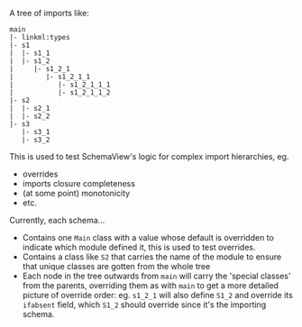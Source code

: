 A tree of imports like:

```
main
|- linkml:types
|- s1
|  |- s1_1
|  |- s1_2
|     |- s1_2_1
|        |- s1_2_1_1
|           |- s1_2_1_1_1
|           |- s1_2_1_1_2
|- s2
|  |- s2_1
|  |- s2_2
|- s3
   |- s3_1
   |- s3_2
```

This is used to test SchemaView's logic for complex import hierarchies,
eg.
- overrides
- imports closure completeness
- (at some point) monotonicity
- etc.

Currently, each schema...
- Contains one `Main` class with a value whose default is overridden to indicate which module defined it, this is used to test overrides.
- Contains a class like `S2` that carries the name of the module to ensure that unique classes are gotten from the whole tree
- Each node in the tree outwards from `main` will carry the 'special classes' from the parents, overriding them as with `main` to
  get a more detailed picture of override order: eg. `s1_2_1` will also define `S1_2` and override its `ifabsent` field,
  which `S1_2` should override since it's the importing schema.
